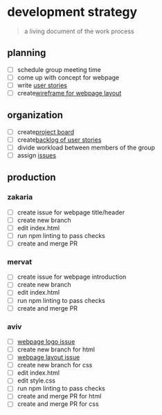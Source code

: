 # development strategy

> a living document of the work process

## planning

- [ ] schedule group meeting time
- [ ] come up with concept for webpage
- [ ] write [user stories](https://github.com/lab-antwerp-1/pc-group2/issues/4)
- [ ] create[wireframe for webpage layout](https://github.com/lab-antwerp-1/pc-group2/blob/main/planning/design.md)

## organization

- [ ] create[project board](https://github.com/lab-antwerp-1/pc-group2/projects/1)
- [ ] create[backlog of user stories](https://github.com/lab-antwerp-1/pc-group2/blob/main/planning/backlog.md)
- [ ] divide workload between members of the group
- [ ] assign [issues](https://github.com/lab-antwerp-1/pc-group2/issues)

## production

### zakaria

- [ ] create issue for webpage title/header
- [ ] create new branch
- [ ] edit index.html
- [ ] run npm linting to pass checks
- [ ] create and merge PR

### mervat

- [ ] create issue for webpage introduction
- [ ] create new branch
- [ ] edit index.html
- [ ] run npm linting to pass checks
- [ ] create and merge PR

### aviv

- [ ] [webpage logo issue](https://github.com/lab-antwerp-1/pc-group2/issues/7)
- [ ] create new branch for html
- [ ] [webpage layout issue](https://github.com/lab-antwerp-1/pc-group2/issues/9)
- [ ] create new branch for css
- [ ] edit index.html
- [ ] edit style.css
- [ ] run npm linting to pass checks
- [ ] create and merge PR for html
- [ ] create and merge PR for css
